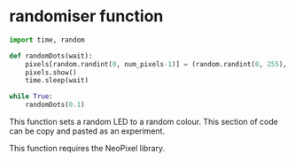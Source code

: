# randomiser function

```py
import time, random

def randomDots(wait):
    pixels[random.randint(0, num_pixels-1)] = (random.randint(0, 255), random.randint(0, 255), random.randint(0, 255))
    pixels.show()
    time.sleep(wait)

while True:
    randomDots(0.1)
```

This function sets a random LED to a random colour. This section of code can be copy and pasted as an experiment.

This function requires the NeoPixel library.
